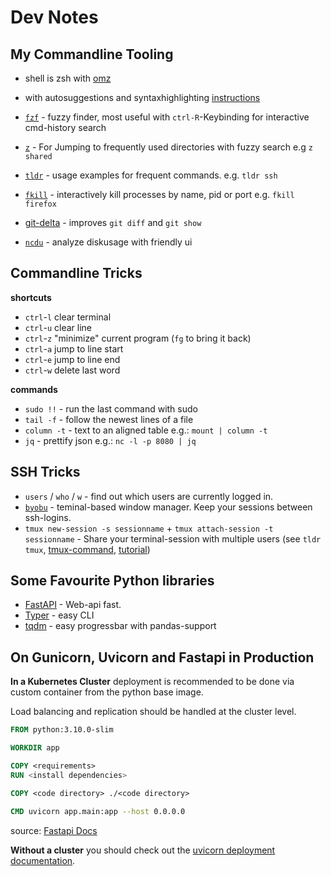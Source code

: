 # Dev Notes

## My Commandline Tooling

- shell is zsh with [omz](https://ohmyz.sh/)
- with autosuggestions and syntaxhighlighting [instructions](https://dev.to/kumareth/a-beginner-s-guide-for-setting-up-autocomplete-on-ohmyzsh-hyper-with-plugins-themes-47f2)

- [`fzf`](https://github.com/junegunn/fzf) - fuzzy finder, most useful with `ctrl-R`-Keybinding for interactive cmd-history search
- [`z`](https://github.com/rupa/z/) - For Jumping to frequently used directories with fuzzy search e.g `z shared`
- [`tldr`](https://tldr.sh/) - usage examples for frequent commands. e.g. `tldr ssh`
- [`fkill`](https://github.com/sindresorhus/fkill-cli) - interactively kill processes by name, pid or port e.g. `fkill firefox`
- [git-delta](https://crates.io/crates/git-delta) - improves `git diff` and `git show`
- [`ncdu`](https://dev.yorhel.nl/ncdu) - analyze diskusage with friendly ui

## Commandline Tricks

**shortcuts**
- `ctrl`-`l` clear terminal
- `ctrl`-`u` clear line
- `ctrl`-`z` "minimize" current program (`fg` to bring it back)
- `ctrl`-`a` jump to line start
- `ctrl`-`e` jump to line end
- `ctrl`-`w` delete last word

**commands**
- `sudo !!` - run the last command with sudo
- `tail -f` - follow the newest lines of a file
- `column -t` - text to an aligned table e.g.: `mount | column -t`
- `jq` - prettify json e.g.: `nc -l -p 8080 | jq`

## SSH Tricks

- `users` / `who` / `w` - find out which users are currently logged in.
- [`byobu`](https://www.byobu.org/) - teminal-based window manager. Keep your sessions between ssh-logins.
- `tmux new-session -s sessionname` + `tmux attach-session -t sessionname` - Share your terminal-session with multiple users (see `tldr tmux`, [tmux-command](https://github.com/tmux/tmux), [tutorial](https://www.howtoforge.com/sharing-terminal-sessions-with-tmux-and-screen))

## Some Favourite Python libraries

- [FastAPI](https://fastapi.tiangolo.com/) - Web-api fast.
- [Typer](https://typer.tiangolo.com/) - easy CLI
- [tqdm](https://github.com/tqdm/tqdm) - easy progressbar with pandas-support

## On Gunicorn, Uvicorn and Fastapi in Production

**In a Kubernetes Cluster** deployment is recommended to be done via custom container from the python base image.

Load balancing and replication should be handled at the cluster level.

```Dockerfile
FROM python:3.10.0-slim

WORKDIR app

COPY <requirements>
RUN <install dependencies>

COPY <code directory> ./<code directory>

CMD uvicorn app.main:app --host 0.0.0.0

```

source: [Fastapi Docs](https://fastapi.tiangolo.com/deployment/docker/)

**Without a cluster** you should check out the [uvicorn deployment documentation](https://www.uvicorn.org/deployment/).